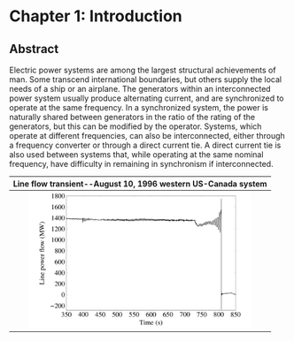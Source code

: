 # Chapter 1: Introduction
## Abstract
Electric power systems are among the largest structural achievements of man. Some transcend international boundaries, but others supply the local needs of a ship or an airplane. The generators within an interconnected power system usually produce alternating current, and are synchronized to operate at the same frequency. In a synchronized system, the power is naturally shared between generators in the ratio of the rating of the generators, but this can be modified by the operator. Systems, which operate at different frequencies, can also be interconnected, either through a frequency converter or through a direct current tie. A direct current tie is also used between systems that, while operating at the same nominal frequency, have difficulty in remaining in synchronism if interconnected.

| Line flow transient--August 10, 1996 western US-Canada system |
|:---------------------------------------:|
| <img src="../figures/fig_1p1.png" alt="Line flow transient" width=400px margin="auto" /> |

[comment]: <> (eof)

